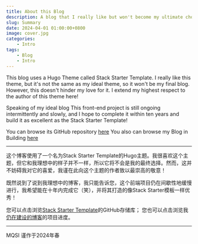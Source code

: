 ```yaml
---
title: About this Blog
description: A blog that I really like but won't become my ultimate choice.
slug: Summary
date: 2024-04-01 01:00:00+0800
image: cover.jpg
categories:
    - Intro
tags:
    - Blog
    - Intro
---
```


This blog uses a Hugo Theme called Stack Starter Template. I really like this theme, but it's not the same as my ideal theme, so it won't be my final blog. However, this doesn't hinder my love for it. I extend my highest respect to the author of this theme here!

Speaking of my ideal blog This front-end project is still ongoing intermittently and slowly, and I hope to complete it within ten years and build it as excellent as the Stack Starter Template!

You can browse its GitHub repository [here](https://github.com/CaiJimmy/hugo-theme-stack-starter)
You also can browse my Blog in Building [here](https://github.com/X-MQSI/)

****************

这个博客使用了一个名为Stack Starter Template的Hugo主题。我很喜欢这个主题，但它和我理想中的样子并不一样，所以它将不会是我的最终选择。然而，这并不妨碍我对它的喜爱，我谨在此向这个主题的作者致以最崇高的敬意！

既然说到了说到我理想中的博客，我只能告诉您，这个前端项目仍在间歇性地缓慢进行，我希望能在十年内完成它（笑），并将其打造的像Stack Starter模板一样优秀！

您可以点击浏览[Stack Starter Template](https://github.com/CaiJimmy/hugo-theme-stack-starter)的GitHub存储库；
您也可以点击浏览我[仍在建设的博客](https://github.com/X-MQSI/)的项目进度。

****************
MQSI
谨作于2024年春
